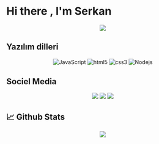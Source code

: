 # Hi there , I'm Serkan


<div align="center">
    <a href="https://discord.com/users/966406212176445532" title="Discord Profile"><img src="https://lanyard-profile-readme.vercel.app/api/966406212176445532"></a>
</div>

## Yazılım dilleri

<div align="center">
    <img alt="JavaScript" align="center" src="https://img.shields.io/badge/-Javascript-edb200?style=flat-square&logo=javascript&logoColor=white"/>
    <img alt="html5" align="center" src="https://img.shields.io/badge/-HTML5-E34F26?style=flat-square&logo=html5&logoColor=white"/>
    <img alt="css3" align="center" src="https://img.shields.io/badge/-CSS3-264de4?style=flat-square&logo=css3&logoColor=white"/>
    <img alt="Nodejs" align="center" src="https://img.shields.io/badge/-Nodejs-43853d?style=flat-square&logo=Node.js&logoColor=white"/>
</div>

## Sociel Media

<div align="center">
    <a href="https://discord.com/users/909769070239436841" target="_blank"><img src="https://shields.io/badge/Soull-111111.svg?&style=for-the-badge&logo=discord"></a>
    <a href="https://discord.gg/2018" target="_blank"><img src="https://shields.io/badge/2018-111111.svg?&style=for-the-badge"></a>
    <a href="https://www.instagram.com/serkan_grcn/" target="_blank"><img src="https://shields.io/badge/İnstagram-111111.svg?&style=for-the-badge&logo=instagram&logoColor=white"></a>
</div>

## 📈 Github Stats

<p align="center">
    <img src="https://github-readme-stats.vercel.app/api?username=Soullshu&show_icons=true&hide_title=true&theme=radical&text_color=FF9DD9&count_private=true&include_all_commits=true" />
</p>
